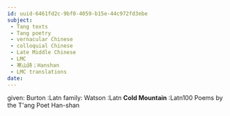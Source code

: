 ```yaml
---
id: uuid-6461fd2c-9bf0-4059-b15e-44c972fd3ebe
subject: 
 - Tang texts
 - Tang poetry
 - vernacular Chinese
 - colloquial Chinese
 - Late Middle Chinese
 - LMC
 - 寒山詩；Hanshan
 - LMC translations
date: 
---
```


given: Burton :Latn
family: Watson :Latn
**Cold Mountain** :Latn100 Poems by the T'ang Poet Han-shan